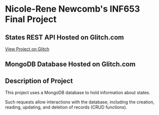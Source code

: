 # Nicole-Rene Newcomb's INF653 Final Project

## States REST API Hosted on Glitch.com
[View Project on Glitch](https://flowery-abiding-caption.glitch.me/)


## MongoDB Database Hosted on Glitch.com

## Description of Project
This project uses a MongoDB database to hold information about states. 

Such requests allow interactions with the database, including the creation, reading, updating, and deletion of records (CRUD functions).